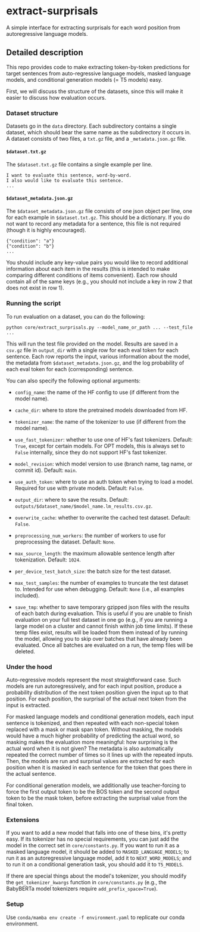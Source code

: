 # extract-surprisals

A simple interface for extracting surprisals for each word position from autoregressive language models.

## Detailed description

This repo provides code to make extracting token-by-token predictions for target sentences from auto-regressive language models, masked language models, and conditional generation models (= T5 models) easy.

First, we will discuss the structure of the datasets, since this will make it easier to discuss how evaluation occurs.

### Dataset structure

Datasets go in the `data` directory. Each subdirectory contains a single dataset, which should bear the same name as the subdirectory it occurs in. A dataset consists of two files, a `txt.gz` file, and a `_metadata.json.gz` file.

#### `$dataset.txt.gz`

The `$dataset.txt.gz` file contains a single example per line.

```
I want to evaluate this sentence, word-by-word.
I also would like to evaluate this sentence.
...
```

#### `$dataset_metadata.json.gz`

The `$dataset_metadata.json.gz` file consists of one json object per line, one for each example in `$dataset.txt.gz`. This should be a dictionary. If you do not want to record any metadata for a sentence, this file is not required (though it is highly encouraged).
```
{"condition": "a"}
{"condition": "b"}
...
```
You should include any key-value pairs you would like to record additional information about each item in the results (this is intended to make comparing different conditions of items convenient). Each row should contain all of the same keys (e.g., you should not include a key in row 2 that does not exist in row 1).

### Running the script

To run evaluation on a dataset, you can do the following:
```
python core/extract_surprisals.py --model_name_or_path ... --test_file ...
```
This will run the test file provided on the model. Results are saved in a `csv.gz` file in `output_dir` with a single row for each eval token for each sentence. Each row reports the input, various information about the model, the metadata from `$dataset_metadata.json.gz`, and the log probability of each eval token for each (corresponding) sentence.

You can also specify the following optional arguments:

- `config_name`: the name of the HF config to use (if different from the model name).
- `cache_dir`: where to store the pretrained models downloaded from HF.
- `tokenizer_name`: the name of the tokenizer to use (if different from the model name).
- `use_fast_tokenizer`: whether to use one of HF's fast tokenizers. Default: `True`, except for certain models. For OPT models, this is always set to `False` internally, since they do not support HF's fast tokenizer.
- `model_revision`: which model version to use (branch name, tag name, or commit id). Default: `main`.
- `use_auth_token`: where to use an auth token when trying to load a model. Required for use with private models. Default: `False`.

- `output_dir`: where to save the results. Default: `outputs/$dataset_name/$model_name.lm_results.csv.gz`.
- `overwrite_cache`: whether to overwrite the cached test dataset. Default: `False`.
- `preprocessing_num_workers`: the number of workers to use for preprocessing the dataset. Default: `None`.
- `max_source_length`: the maximum allowable sentence length after tokenization. Default: `1024`.
- `per_device_test_batch_size`: the batch size for the test dataset.
- `max_test_samples`: the number of examples to truncate the test dataset to. Intended for use when debugging. Default: `None` (i.e., all examples included).
- `save_tmp`: whether to save temporary gzipped json files with the results of each batch during evaluation. This is useful if you are unable to finish evaluation on your full test dataset in one go (e.g., if you are running a large model on a cluster and cannot finish within job time limits). If these temp files exist, results will be loaded from them instead of by running the model, allowing you to skip over batches that have already been evaluated. Once all batches are evaluated on a run, the temp files will be deleted.

### Under the hood

Auto-regressive models represent the most straightforward case. Such models are run autoregressively, and for each input position, produce a probability distribution of the next token position given the input up to that position. For each position, the surprisal of the actual next token from the input is extracted.

For masked language models and conditional generation models, each input sentence is tokenized, and then repeated with each non-special token replaced with a mask or mask span token.  Without masking, the models would have a much higher probability of predicting the actual word, so masking makes the evaluation more meaningful: how surprising is the actual word when it is not given? The metadata is also automatically repeated the correct number of times so it lines up with the repeated inputs. Then, the models are run and surprisal values are extracted for each position when it is masked in each sentence for the token that goes there in the actual sentence.

For conditional generation models, we additionally use teacher-forcing to force the first output token to be the BOS token and the second output token to be the mask token, before extracting the surprisal value from the final token.

### Extensions

If you want to add a new model that falls into one of these bins, it's pretty easy. If its tokenizer has no special requirements, you can just add the model in the correct set in `core/constants.py`. If you want to run it as a masked language model, it should be added to `MASKED_LANGUAGE_MODELS`; to run it as an autoregressive language model, add it to `NEXT_WORD_MODELS`; and to run it on a conditional generation task, you should add it to `T5_MODELS`.

If there are special things about the model's tokenizer, you should modify the `get_tokenizer_kwargs` function in `core/constants.py` (e.g., the BabyBERTa model tokenizers require `add_prefix_space=True`).

### Setup

Use `conda/mamba env create -f environment.yaml` to replicate our conda environment.
